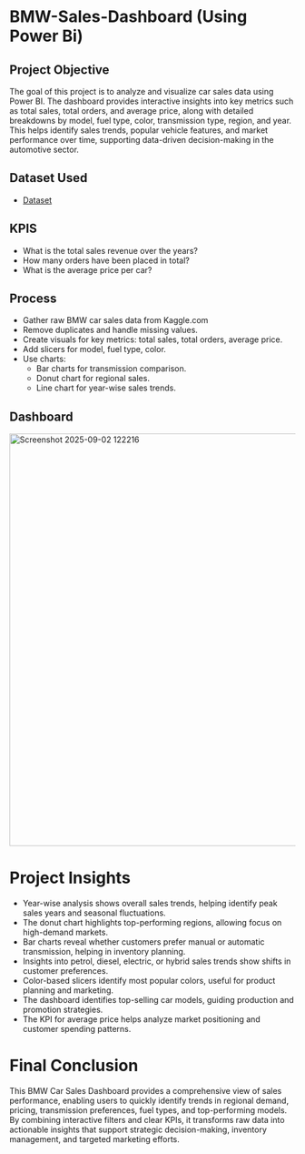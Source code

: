 # BMW-Sales-Dashboard (Using Power Bi)
## Project Objective
The goal of this project is to analyze and visualize car sales data using Power BI. The dashboard provides interactive insights into key metrics such as total sales, total orders, and average price, along with detailed breakdowns by model, fuel type, color, transmission type, region, and year. This helps identify sales trends, popular vehicle features, and market performance over time, supporting data-driven decision-making in the automotive sector.
## Dataset Used
- <a href="https://github.com/saleem2411/Data-Analysis-Dashboard/blob/main/BMW_Car_Sales_Classification_cleaned.csv">Dataset</a>

## KPIS
- What is the total sales revenue over the years?
- How many orders have been placed in total?
- What is the average price per car?
  
## Process 
- Gather raw BMW car sales data from Kaggle.com
- Remove duplicates and handle missing values.
- Create visuals for key metrics: total sales, total orders, average price.
- Add slicers for model, fuel type, color.
- Use charts:
    - Bar charts for transmission comparison.
    - Donut chart for regional sales.
    - Line chart for year-wise sales trends.
## Dashboard
<img width="1317" height="725" alt="Screenshot 2025-09-02 122216" src="https://github.com/user-attachments/assets/acc41dd7-cd29-4b33-827d-30ec1225a2d7" />

# Project Insights
- Year-wise analysis shows overall sales trends, helping identify peak sales years and seasonal fluctuations.
- The donut chart highlights top-performing regions, allowing focus on high-demand markets.
- Bar charts reveal whether customers prefer manual or automatic transmission, helping in inventory planning.
- Insights into petrol, diesel, electric, or hybrid sales trends show shifts in customer preferences.
- Color-based slicers identify most popular colors, useful for product planning and marketing.
- The dashboard identifies top-selling car models, guiding production and promotion strategies.
- The KPI for average price helps analyze market positioning and customer spending patterns.

# Final Conclusion
This BMW Car Sales Dashboard provides a comprehensive view of sales performance, enabling users to quickly identify trends in regional demand, pricing, transmission preferences, fuel types, and top-performing models. By combining interactive filters and clear KPIs, it transforms raw data into actionable insights that support strategic decision-making, inventory management, and targeted marketing efforts.
